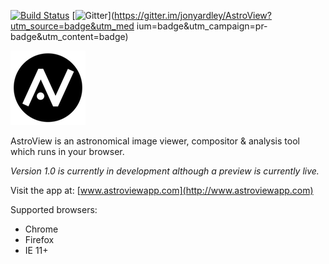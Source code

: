 [![Build Status](https://travis-ci.org/jonyardley/AstroView.svg)](https://travis-ci.org/jonyardley/AstroView)
[![Gitter](https://badges.gitter.im/Join%20Chat.svg)](https://gitter.im/jonyardley/AstroView?utm_source=badge&utm_med
ium=badge&utm_campaign=pr-badge&utm_content=badge)

![AstroView Logo](./dist/img/logo-black-transparent-120.png)

AstroView is an astronomical image viewer, compositor & analysis tool which runs in your browser.

_Version 1.0 is currently in development although a preview is currently live._

Visit the app at: [www.astroviewapp.com](http://www.astroviewapp.com)

Supported browsers:
- Chrome
- Firefox
- IE 11+
